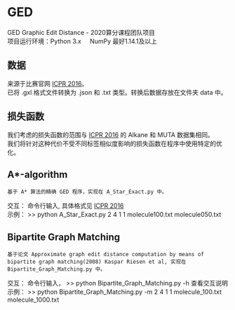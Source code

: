 # GED
GED Graphic Edit Distance - 2020算分课程团队项目  
项目运行环境：Python 3.x &nbsp; &nbsp; NumPy 最好1.14.1及以上

## 数据
来源于比赛官网 [ICPR 2016](https://gdc2016.greyc.fr/)。  
已将 .gxl 格式文件转换为 .json 和 .txt 类型。转换后数据存放在文件夹 data 中。

## 损失函数
我们考虑的损失函数的范围与 [ICPR 2016](https://gdc2016.greyc.fr/) 的 Alkane 和 MUTA 数据集相同。  
我们将针对这种代价不受不同标签相似度影响的损失函数在程序中使用特定的优化。

## A*-algorithm
    基于 A* 算法的精确 GED 程序，实现在 A_Star_Exact.py 中。  
交互： 命令行输入, 具体格式见 [ICPR 2016](https://gdc2016.greyc.fr/)  
示例： \>\> python A_Star_Exact.py 2 4 1 1 molecule100.txt molecule050.txt  

## Bipartite Graph Matching
    基于论文 Approximate graph edit distance computation by means of bipartite graph matching(2008) Kaspar Riesen et al, 实现在 Bipartite_Graph_Matching.py 中。
交互：  命令行输入， \>\> python Bipartite_Graph_Matching.py -h 查看交互说明  
示例： \>\> python Bipartite_Graph_Matching.py -m 2 4 1 1 molecule_100.txt molecule_1000.txt
